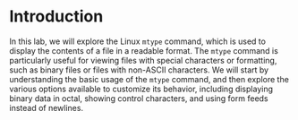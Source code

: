 # Introduction

In this lab, we will explore the Linux `mtype` command, which is used to display the contents of a file in a readable format. The `mtype` command is particularly useful for viewing files with special characters or formatting, such as binary files or files with non-ASCII characters. We will start by understanding the basic usage of the `mtype` command, and then explore the various options available to customize its behavior, including displaying binary data in octal, showing control characters, and using form feeds instead of newlines.
